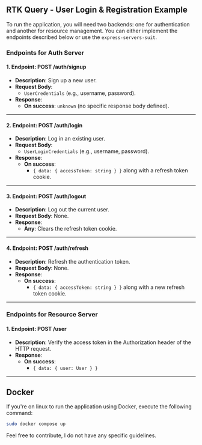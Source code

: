 ## RTK Query - User Login & Registration Example

To run the application, you will need two backends: one for authentication and another for resource management. You can either implement the endpoints described below or use the `express-servers-suit`.

### Endpoints for Auth Server

#### 1. Endpoint: POST /auth/signup
- **Description**: Sign up a new user.
- **Request Body**: 
  - `UserCredentials` (e.g., username, password).
- **Response**:
  - **On success**: `unknown` (no specific response body defined).

---

#### 2. Endpoint: POST /auth/login
- **Description**: Log in an existing user.
- **Request Body**: 
  - `UserLoginCredentials` (e.g., username, password).
- **Response**:
  - **On success**: 
    - `{ data: { accessToken: string } }` along with a refresh token cookie.

---

#### 3. Endpoint: POST /auth/logout
- **Description**: Log out the current user.
- **Request Body**: None.
- **Response**:
  - **Any**: Clears the refresh token cookie.

---

#### 4. Endpoint: POST /auth/refresh
- **Description**: Refresh the authentication token.
- **Request Body**: None.
- **Response**:
  - **On success**: 
    - `{ data: { accessToken: string } }` along with a new refresh token cookie.

---

### Endpoints for Resource Server

#### 1. Endpoint: POST /user
- **Description**: Verify the access token in the Authorization header of the HTTP request.
- **Response**:
  - **On success**: 
    - `{ data: { user: User } }`

---

## Docker

If you're on linux to run the application using Docker, execute the following command:

```bash
sudo docker compose up
```

Feel free to contribute, I do not have any specific guidelines.




